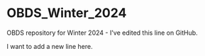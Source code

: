 # OBDS_Winter_2024

OBDS repository for Winter 2024 - I've edited this line on GitHub.

I want to add a new line here.
